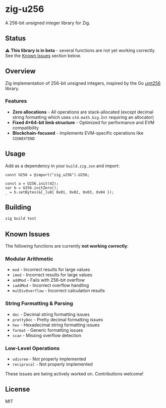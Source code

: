# zig-u256

A 256-bit unsigned integer library for Zig.

## Status

⚠️ **This library is in beta** - several functions are not yet working correctly. See the [Known Issues](#known-issues) section below.

## Overview

Zig implementation of 256-bit unsigned integers, inspired by the Go [uint256](https://github.com/holiman/uint256) library.

### Features

- **Zero allocations** - All operations are stack-allocated (except decimal string formatting which uses `std.math.big.Int` requiring an allocator)
- **Fixed 4×64-bit limb structure** - Optimized for performance and EVM compatibility
- **Blockchain-focused** - Implements EVM-specific operations like `SIGNEXTEND`

## Usage

Add as a dependency in your `build.zig.zon` and import:

```zig
const U256 = @import("zig_u256").U256;

const a = U256.init(42);
var b = U256.initZero();
_ = b.setBytes(&[_]u8{ 0x01, 0x02, 0x03, 0x04 });
```

## Building

```bash
zig build test
```

## Known Issues

The following functions are currently **not working correctly**:

### Modular Arithmetic
- `mod` - Incorrect results for large values
- `imod` - Incorrect results for large values
- `addMod` - Fails with 256-bit overflow
- `iaddMod` - Incorrect overflow handling
- `mulDivOverflow` - Incorrect calculation results

### String Formatting & Parsing
- `dec` - Decimal string formatting issues
- `prettyDec` - Pretty decimal formatting issues
- `hex` - Hexadecimal string formatting issues
- `format` - Generic formatting issues
- `scan` - Missing overflow detection

### Low-Level Operations
- `udivrem` - Not properly implemented
- `reciprocal` - Not properly implemented

These issues are being actively worked on. Contributions welcome!

## License

MIT
